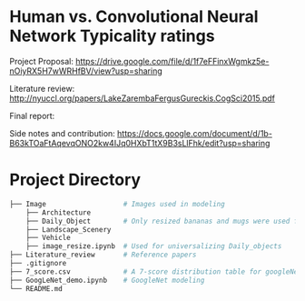 # Human vs. Convolutional Neural Network Typicality ratings

Project Proposal: https://drive.google.com/file/d/1f7eFFinxWgmkz5e-nOiyRX5H7wWRHfBV/view?usp=sharing

Literature review: http://nyuccl.org/papers/LakeZarembaFergusGureckis.CogSci2015.pdf

Final report: 

Side notes and contribution: https://docs.google.com/document/d/1b-B63kTOaFtAqevqONO2kw4IJq0HXbT1tX9B3sLlFhk/edit?usp=sharing

# Project Directory
``` bash
├── Image                   # Images used in modeling
    ├── Architecture
    ├── Daily_Object        # Only resized bananas and mugs were used for modeling
    ├── Landscape_Scenery
    ├── Vehicle
    ├── image_resize.ipynb  # Used for universalizing Daily_objects
├── Literature_review       # Reference papers
├── .gitignore
├── 7_score.csv             # A 7-score distribution table for googleNet
├── GoogLeNet_demo.ipynb    # GoogleNet modeling
└── README.md
```

